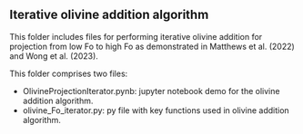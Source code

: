 ## Iterative olivine addition algorithm
This folder includes files for performing iterative olivine addition for projection from low Fo to high Fo as demonstrated in Matthews et al. (2022) and Wong et al. (2023).

This folder comprises two files:
* OlivineProjectionIterator.pynb: jupyter notebook demo for the olivine addition algorithm.
* olivine_Fo_iterator.py: py file with key functions used in olivine addition algorithm.

